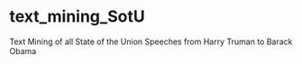 # text_mining_SotU
Text Mining of all State of the Union Speeches from Harry Truman to Barack Obama 
